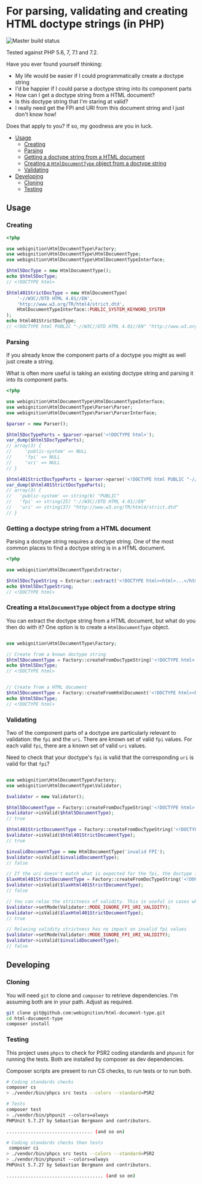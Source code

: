 # For parsing, validating and creating HTML doctype strings (in PHP)
![Master build status](https://travis-ci.org/webignition/html-document-type.svg?branch=master)

Tested against PHP 5.6, 7, 7.1 and 7.2.

Have you ever found yourself thinking:

 - My life would be easier if I could programmatically create a doctype string
 - I'd be happier if I could parse a doctype string into its component parts
 - How can I get a doctype string from a HTML document?
 - Is this doctype string that I'm staring at valid?
 - I really need get the FPI and URI from this document string and I just don't know how!
 
Does that apply to you? If so, my goodness are you in luck. 

- [Usage](#usage)
  - [Creating](#usage-creating)
  - [Parsing](#usage-parsing)
  - [Getting a doctype string from a HTML document](#usage-extracting)
  - [Creating a `HtmlDocumentType` object from a doctype string](#usage-building)
  - [Validating](#usage-validating)
- [Developing](#developing)
  - [Cloning](#developing-cloning)
  - [Testing](#developing-testing)
  
## <a id='usage'>Usage</a>

### <a id='usage-creating'>Creating</a>

```php
<?php

use webignition\HtmlDocumentType\Factory;
use webignition\HtmlDocumentType\HtmlDocumentType;
use webignition\HtmlDocumentType\HtmlDocumentTypeInterface;

$html5DocType = new HtmlDocumentType();
echo $html5DocType;
// <!DOCTYPE html>

$html401StrictDocType = new HtmlDocumentType(
    '-//W3C//DTD HTML 4.01//EN', 
    'http://www.w3.org/TR/html4/strict.dtd',
    HtmlDocumentTypeInterface::PUBLIC_SYSTEM_KEYWORD_SYSTEM
);
echo html401StrictDocType;
// <!DOCTYPE html PUBLIC "-//W3C//DTD HTML 4.01//EN" "http://www.w3.org/TR/html4/strict.dtd">
```
### <a id='usage-parsing'>Parsing</a>

If you already know the component parts of a doctype you might as well just create a string.

What is often more useful is taking an existing doctype string and parsing it into its component parts.

```php
<?php

use webignition\HtmlDocumentType\HtmlDocumentTypeInterface;
use webignition\HtmlDocumentType\Parser\Parser;
use webignition\HtmlDocumentType\Parser\ParserInterface;

$parser = new Parser();

$html5DocTypeParts = $parser->parse('<!DOCTYPE html>');
var_dump($html5DocTypeParts);
// array(3) {
//     'public-system' => NULL
//     'fpi' => NULL
//     'uri' => NULL
// }

$html401StrictDocTypeParts = $parser->parse('<!DOCTYPE html PUBLIC "-//W3C//DTD HTML 4.01//EN" "http://www.w3.org/TR/html4/strict.dtd">');
var_dump($html401StrictDocTypeParts);
// array(3) {
//   'public-system' => string(6) "PUBLIC"
//   'fpi' => string(25) "-//W3C//DTD HTML 4.01//EN"
//   'uri' => string(37) "http://www.w3.org/TR/html4/strict.dtd"
// }
```

### <a id='usage-extracting'>Getting a doctype string from a HTML document</a>

Parsing a doctype string requires a doctype string. One of the most common places to find a doctype string is in a HTML document.

```php
<?php

use webignition\HtmlDocumentType\Extractor;

$html5DocTypeString = Extractor::extract('<!DOCTYPE html><html>...</html>');
echo $html5DocTypeString;
// <!DOCTYPE html>
```

### <a id='usage-building'>Creating a `HtmlDocumentType` object from a doctype string</a>

You can extract the doctype string from a HTML document, but what do you then do with it? One option is to create a `HtmlDocumentType` object.

```php

use webignition\HtmlDocumentType\Factory;

// Create from a known doctype string
$html5DocumentType = Factory::createFromDocTypeString('<!DOCTYPE html>');
echo $html5DocType;
// <!DOCTYPE html>


// Create from a HTML document
$html5DocumentType = Factory::createFromHtmlDocument('<!DOCTYPE html><html>...</html>');
echo $html5DocType;
// <!DOCTYPE html>
```

### <a id='usage-validating'>Validating</a>

Two of the component parts of a doctype are particularly relevant to validation: the `fpi` and the `uri`. There are known set of valid `fpi` values. For each valid `fpi`, there are a known set of valid `uri` values.

Need to check that your doctype's `fpi` is valid that the corresponding `uri` is valid for that `fpi`?

```php

use webignition\HtmlDocumentType\Factory;
use webignition\HtmlDocumentType\Validator;

$validator = new Validator();

$html5DocumentType = Factory::createFromDocTypeString('<!DOCTYPE html>');
$validator->isValid($html5DocumentType);
// true

$html401StrictDocumentType = Factory::createFromDocTypeString('<!DOCTYPE html PUBLIC "-//W3C//DTD HTML 4.01//EN" "http://www.w3.org/TR/html4/strict.dtd">');
$validator->isValid($html401StrictDocumentType);
// true

$invalidDocumentType = new HtmlDocumentType('invalid FPI');
$validator->isValid($invalidDocumentType);
// false

// If the uri doesn't match what is expected for the fpi, the doctype is considered invalid
$laxHtml401StrictDocumentType = Factory::createFromDocTypeString('<!DOCTYPE html PUBLIC "-//W3C//DTD HTML 4.01//EN" "foo">');
$validator->isValid($laxHtml401StrictDocumentType);
// false

// You can relax the strictness of validity. This is useful in cases where a doctype string uses the uri of a draft version of a HTML spec (the doctype string was once valid but is no longer)
$validator->setMode(Validator::MODE_IGNORE_FPI_URI_VALIDITY);
$validator->isValid($laxHtml401StrictDocumentType);
// true

// Relaxing validity strictness has no impact on invalid fpi values
$validator->setMode(Validator::MODE_IGNORE_FPI_URI_VALIDITY);
$validator->isValid($invalidDocumentType);
// false
```

## <a id='developing'>Developing</a>

### <a id='developing-cloning'>Cloning</a>

You will need `git` to clone and `composer` to retrieve dependencies. I'm assuming both are in your path. Adjust as required.

```bash
git clone git@github.com:webignition/html-document-type.git
cd html-document-type
composer install
```

### <a id='developing-testing'>Testing</a>

This project uses `phpcs` to check for PSR2 coding standards and `phpunit` for running the tests. Both are installed by composer as dev dependencies.

Composer scripts are present to run CS checks, to run tests or to run both.

```bash
# Coding standards checks
composer cs
> ./vendor/bin/phpcs src tests --colors --standard=PSR2

# Tests
composer test
> ./vendor/bin/phpunit --colors=always
PHPUnit 5.7.27 by Sebastian Bergmann and contributors.

................................ (and so on)

# Coding standards checks then tests
 composer ci
> ./vendor/bin/phpcs src tests --colors --standard=PSR2
> ./vendor/bin/phpunit --colors=always
PHPUnit 5.7.27 by Sebastian Bergmann and contributors.

.................................... (and so on)
```
